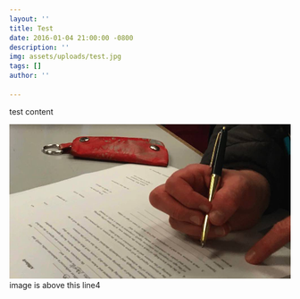 ```yaml
---
layout: ''
title: Test
date: 2016-01-04 21:00:00 -0800
description: ''
img: assets/uploads/test.jpg
tags: []
author: ''

---
```

test content

![](assets/uploads/test.jpg)image is above this line4
